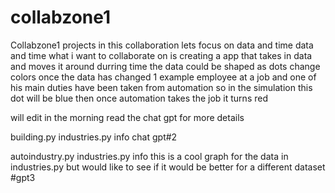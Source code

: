 # collabzone1
Collabzone1 projects
in this collaboration lets focus on data and time data and time what i want to collaborate on is creating a app that takes in data and moves it around durring time the data could be shaped as 
dots change colors once the data has changed 1 example employee at a job and one of his main duties have been taken from automation so in the simulation this dot will be blue then once automation takes
the job it turns red 

will edit in the morning read the chat gpt for more details


building.py
industries.py
info chat gpt#2



autoindustry.py
industries.py
info
this is a cool graph for the data in industries.py but would like to see if it would be better for a different dataset 
#gpt3

